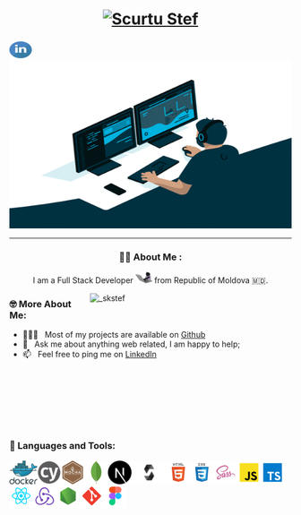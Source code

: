 <h1 align="center">
  <a href="https://git.io/typing-svg">
    <img alt="Scurtu Stef" src="https://readme-typing-svg.herokuapp.com/?lines=Hello,+There!+👋;This+is+Stef....;Nice+to+meet+you!&center=true&size=30">
  </a>
</h1>

<h3>
<a href='https://www.linkedin.com/in/skstef/'><img align='left' alt="_skstef linkedin" src="https://raw.githubusercontent.com/skstef/skstef/main/assets/linkedin.svg" height="30" width="40"/></a>
<!-- <a href='https://www.instagram.com/_skstef/'><img align='left' alt="_skstef instagram" src="https://raw.githubusercontent.com/skstef/skstef/main/assets/instagram.svg"  height="30" width="40"/></a> -->
</h3>
<br/>
<br/>

<div align="center">
  <img alt="Scurtu Stefanii" src="https://raw.githubusercontent.com/skstef/skstef/main/assets/coder.gif" width="600" height="300"/>

---

### :man_technologist: About Me :

I am a Full Stack Developer <img alt="Moldova developer" src="https://raw.githubusercontent.com/skstef/skstef/main/assets/cat-coder.gif" width="30"> from Republic of Moldova 🇲🇩.

</div>

<img alt="_skstef" align="right" alt="GIF" src="https://raw.githubusercontent.com/rahul-jha98/rahul-jha98/main/techstack.gif" width="360px"/>

### 🤓 More About Me:

- 👨🏻‍💻 &nbsp; Most of my projects are available on [Github](https://github.com/skstef?tab=repositories)
- 💬 &nbsp; Ask me about anything web related, I am happy to help;
- 📫 &nbsp; Feel free to ping me on [LinkedIn](https://www.linkedin.com/in/skstef/)

<br>
<br>
<br>
<br>
<br>
<br>

### 🔨 Languages and Tools:

<a href="https://www.docker.com/" target="_blank"> <img align="left" alt="Docker" height ="42px"  src="https://raw.githubusercontent.com/skstef/skstef/main/assets/docker.svg"> </a>

<a href="https://www.cypress.io/" target="_blank"> <img align="left" alt="Cypress" height ="42px"  src="https://raw.githubusercontent.com/skstef/skstef/main/assets/cypress.svg"> </a>

<a href="https://mochajs.org/" target="_blank"> <img align="left" alt="Mocha" height ="42px"  src="https://raw.githubusercontent.com/skstef/skstef/main/assets/mocha.svg"> </a>

<a href="https://www.mongodb.com/" target="_blank"> <img align="left" alt="MongoDb" height ="42px"  src="https://raw.githubusercontent.com/skstef/skstef/main/assets/mongodb.svg"> </a>

<a href="https://nextjs.org/" target="_blank"> <img align="left" alt="Next.js" height ="42px"  src="https://raw.githubusercontent.com/skstef/skstef/main/assets/nextjs.svg"> </a>

<a href="https://docs.soliditylang.org/en/v0.8.17/" target="_blank"> <img align="left" alt="Solidity" height ="42px"  src="https://raw.githubusercontent.com/skstef/skstef/main/assets/solidity.svg"> </a>

<a href="https://www.w3schools.com/html/" target="_blank"> <img align="left" alt="HTML" height ="42px"  src="https://raw.githubusercontent.com/skstef/skstef/main/assets/html.svg"> </a>

<a href="https://www.w3schools.com/css/" target="_blank"> <img align="left" alt="CSS" height ="42px"  src="https://raw.githubusercontent.com/skstef/skstef/main/assets/css.svg"> </a>

<a href="https://sass-lang.com/" target="_blank"> <img align="left" alt="SASS" height ="42px"  src="https://raw.githubusercontent.com/skstef/skstef/main/assets/sass.svg"> </a>

<a href="https://developer.mozilla.org/en-US/docs/Web/JavaScript" target="_blank"> <img align="left" alt="JavaScript" height ="42px"  src="https://raw.githubusercontent.com/skstef/skstef/main/assets/javascript.svg"> </a>

<a href="https://www.typescriptlang.org/" target="_blank"><img align="left" alt="Typescirpt" height ="42px" src="https://raw.githubusercontent.com/skstef/skstef/main/assets/typescript.svg"></a>

<a href="https://reactjs.org/" target="_blank"> <img align="left" alt="React" height ="42px" src="https://raw.githubusercontent.com/skstef/skstef/main/assets/react.svg"></a>

<a href="https://redux.js.org/" target="_blank"> <img align="left" alt="Redux" height ="42px" src="https://raw.githubusercontent.com/skstef/skstef/main/assets/redux.svg"></a>

<a href="https://nodejs.org" target="_blank"><img align="left" alt="Node.js" height ="42px" src="https://raw.githubusercontent.com/skstef/skstef/main/assets/node.svg"></a>

<a href="https://git-scm.com/" target="_blank"> <img src="https://raw.githubusercontent.com/skstef/skstef/main/assets/git-scm.svg" align="left" alt="git" height='42px'/> </a>

<a href="https://www.figma.com/" target="_blank"> <img src="https://raw.githubusercontent.com/skstef/skstef/main/assets/figma.svg" alt="figma" height='42px'/> </a>
